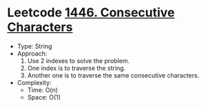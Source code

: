 # Leetcode [1446. Consecutive Characters](https://leetcode.com/problems/consecutive-characters/)
- Type: String
- Approach:
	1. Use 2 indexes to solve the problem.
	2. One index is to traverse the string.
	3. Another one is to traverse the same consecutive characters. 
- Complexity:
	- Time: O(n)
	- Space: O(1)

